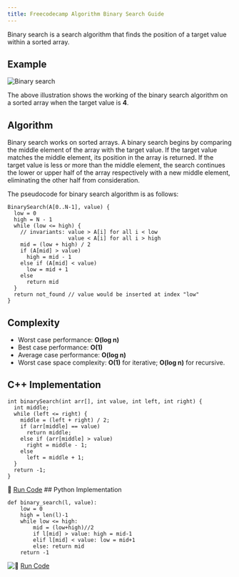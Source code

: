 ```yaml
---
title: Freecodecamp Algorithm Binary Search Guide
---
```

Binary search is a search algorithm that finds the position of a target value within a sorted array.

## Example

![Binary search](//discourse-user-assets.s3.amazonaws.com/original/2X/3/3cb9e4cc59081e1b0a19b716dbcfb6df97ac2b52.png)

The above illustration shows the working of the binary search algorithm on a sorted array when the target value is **4**.

## Algorithm

Binary search works on sorted arrays. A binary search begins by comparing the middle element of the array with the target value. If the target value matches the middle element, its position in the array is returned. If the target value is less or more than the middle element, the search continues the lower or upper half of the array respectively with a new middle element, eliminating the other half from consideration.

The pseudocode for binary search algorithm is as follows:

    BinarySearch(A[0..N-1], value) {
      low = 0
      high = N - 1
      while (low <= high) {
        // invariants: value > A[i] for all i < low
                       value < A[i] for all i > high
        mid = (low + high) / 2
        if (A[mid] > value)
          high = mid - 1
        else if (A[mid] < value)
          low = mid + 1
        else
          return mid
      }
      return not_found // value would be inserted at index "low"
    }

## Complexity

*   Worst case performance: **O(log n)**
*   Best case performance: **O(1)**
*   Average case performance: **O(log n)**
*   Worst case space complexity: **O(1)** for iterative; **O(log n)** for recursive.

## C++ Implementation

    int binarySearch(int arr[], int value, int left, int right) {
      int middle;
      while (left <= right) {
        middle = (left + right) / 2;
        if (arr[middle] == value)
          return middle;
        else if (arr[middle] > value)
          right = middle - 1;
        else
          left = middle + 1;
      }
      return -1;
    }

:rocket: [Run Code](https://repl.it/CWZq/158) ## Python Implementation  

    def binary_search(l, value):
        low = 0
        high = len(l)-1
        while low <= high:
            mid = (low+high)//2
            if l[mid] > value: high = mid-1
            elif l[mid] < value: low = mid+1
            else: return mid
        return -1

![:rocket:](https://forum.freecodecamp.com/images/emoji/emoji_one/rocket.png?v=3 ":rocket:") [Run Code](https://repl.it/CWZi/2)